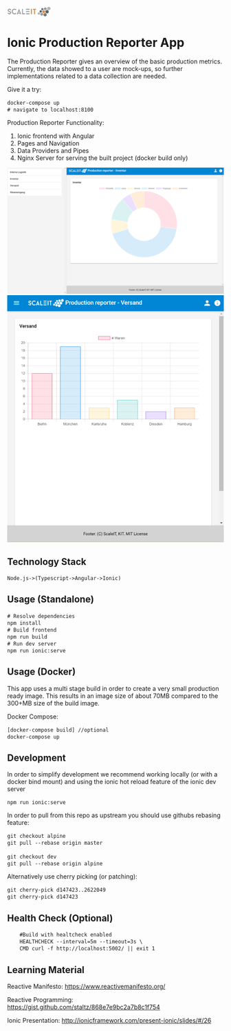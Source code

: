 <img src="https://raw.githubusercontent.com/ScaleIT-Org/media-ressources/master/logo/scaleit-logo.png" width="20%"/>

# Ionic Production Reporter App 

The Production Reporter gives an overview of the basic production metrics. Currently, the data showed to a user are mock-ups, so further implementations related to a data collection are needed.  

Give it a try:

    docker-compose up
    # navigate to localhost:8100

Production Reporter Functionality:

1) Ionic frontend with Angular
2) Pages and Navigation
2) Data Providers and Pipes
2) Nginx Server for serving the built project (docker build only)

<img src="https://github.com/ScaleIT-Org/sapp-production-reporter/blob/master/Domain%20Software/production_reporter/Resources/Documentation/Screen1.PNG"/> 
<img src="https://github.com/ScaleIT-Org/sapp-production-reporter/blob/master/Domain%20Software/production_reporter/Resources/Documentation/Screen2.PNG"/> 


## Technology Stack
    Node.js->(Typescript->Angular->Ionic)

## Usage (Standalone)

    # Resolve dependencies
    npm install
    # Build frontend
    npm run build 
    # Run dev server
    npm run ionic:serve

## Usage (Docker)

This app uses a multi stage build in order to create a very small production ready image. This results in an image size of about 70MB compared to the 300+MB size of the build image.

Docker Compose:

    [docker-compose build] //optional
    docker-compose up
    
## Development

In order to simplify development we recommend working locally (or with a docker bind mount) and using the ionic hot reload feature of the ionic dev server

    npm run ionic:serve
    
In order to pull from this repo as upstream you should use githubs rebasing feature:

    git checkout alpine
    git pull --rebase origin master

    git checkout dev
    git pull --rebase origin alpine

Alternatively use cherry picking (or patching):

    git cherry-pick d147423..2622049
    git cherry-pick d147423
    
## Health Check (Optional)
        #Build with healtcheck enabled
        HEALTHCHECK --interval=5m --timeout=3s \
        CMD curl -f http://localhost:5002/ || exit 1

## Learning Material

Reactive Manifesto: https://www.reactivemanifesto.org/

Reactive Programming: https://gist.github.com/staltz/868e7e9bc2a7b8c1f754

Ionic Presentation: http://ionicframework.com/present-ionic/slides/#/26
